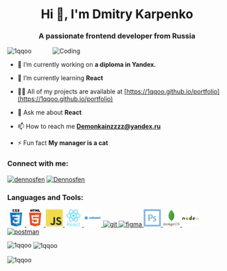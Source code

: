 <h1 align="center">Hi 👋, I'm Dmitry Karpenko</h1>
<h3 align="center">A passionate frontend developer from Russia</h3>
<img align="right" alt="Coding" width="400" src="https://media.tenor.com/LSDeBe2JAfoAAAAC/cat-coding.gif"

<p align="left"> <img src="https://komarev.com/ghpvc/?username=1qqoo&label=Profile%20views&color=0e75b6&style=flat" alt="1qqoo" /> </p>

- 🔭 I’m currently working on **a diploma in Yandex.**

- 🌱 I’m currently learning **React**

- 👨‍💻 All of my projects are available at [https://1qqoo.github.io/portfolio](https://1qqoo.github.io/portfolio)

- 💬 Ask me about **React**

- 📫 How to reach me **Demonkainzzzz@yandex.ru**

- ⚡ Fun fact **My manager is a cat**

<h3 align="left">Connect with me:</h3>
<p align="left">
<a href="https://instagram.com/dennosfen" target="blank"><img align="center" src="https://raw.githubusercontent.com/rahuldkjain/github-profile-readme-generator/master/src/images/icons/Social/instagram.svg" alt="dennosfen" height="30" width="40" /></a>
<a href="https://t.me/Dennosfen" target="blank"><img align="center" src="https://cdn.worldvectorlogo.com/logos/telegram-1.svg" alt="Dennosfen" height="30" width="30" /></a>
</p>

<h3 align="left">Languages and Tools:</h3>
<p align="left"> <a href="https://www.w3schools.com/css/" target="_blank" rel="noreferrer"> <img src="https://raw.githubusercontent.com/devicons/devicon/master/icons/css3/css3-original-wordmark.svg" alt="css3" width="40" height="40"/> <a href="https://www.w3.org/html/" target="_blank" rel="noreferrer"> <img src="https://raw.githubusercontent.com/devicons/devicon/master/icons/html5/html5-original-wordmark.svg" alt="html5" width="40" height="40"/> </a> <a href="https://developer.mozilla.org/en-US/docs/Web/JavaScript" target="_blank" rel="noreferrer"> <img src="https://raw.githubusercontent.com/devicons/devicon/master/icons/javascript/javascript-original.svg" alt="javascript" width="40" height="40"/> </a> <a href="https://reactjs.org/" target="_blank" rel="noreferrer"> <img src="https://raw.githubusercontent.com/devicons/devicon/master/icons/react/react-original-wordmark.svg" alt="react" width="40" height="40"/> </a> <a href="https://webpack.js.org" target="_blank" rel="noreferrer"> <img src="https://raw.githubusercontent.com/devicons/devicon/d00d0969292a6569d45b06d3f350f463a0107b0d/icons/webpack/webpack-original-wordmark.svg" alt="webpack" width="40" height="40"/> </a> <a href="https://git-scm.com/" target="_blank" rel="noreferrer"> <img src="https://www.vectorlogo.zone/logos/git-scm/git-scm-icon.svg" alt="git" width="40" height="40"/> </a>  <a href="https://www.figma.com/" target="_blank" rel="noreferrer"> <img src="https://www.vectorlogo.zone/logos/figma/figma-icon.svg" alt="figma" width="40" height="40"/> </a> <a href="https://www.photoshop.com/en" target="_blank" rel="noreferrer"> <img src="https://raw.githubusercontent.com/devicons/devicon/master/icons/photoshop/photoshop-line.svg" alt="photoshop" width="40" height="40"/> </a> <a href="https://www.mongodb.com/" target="_blank" rel="noreferrer"> <img src="https://raw.githubusercontent.com/devicons/devicon/master/icons/mongodb/mongodb-original-wordmark.svg" alt="mongodb" width="40" height="40"/> </a> <a href="https://nodejs.org" target="_blank" rel="noreferrer"> <img src="https://raw.githubusercontent.com/devicons/devicon/master/icons/nodejs/nodejs-original-wordmark.svg" alt="nodejs" width="40" height="40"/> </a> <a href="https://postman.com" target="_blank" rel="noreferrer"> <img src="https://www.vectorlogo.zone/logos/getpostman/getpostman-icon.svg" alt="postman" width="40" height="40"/> </a>  </p>

<p><img align="left" src="https://github-readme-stats.vercel.app/api/top-langs?username=1qqoo&show_icons=true&locale=en&layout=compact" alt="1qqoo" /></p>

<p>&nbsp;<img align="center" src="https://github-readme-stats.vercel.app/api?username=1qqoo&show_icons=true&locale=en" alt="1qqoo" /></p>

<p><img align="center" src="https://github-readme-streak-stats.herokuapp.com/?user=1qqoo&" alt="1qqoo" /></p>
<p>
  
  <img src="https://www.codewars.com/users/DmitryKarp/badges/large" alt="" data-canonical-src="https://www.codewars.com/users/DmitryKarp" style="max-width: 100%;">
</p>
